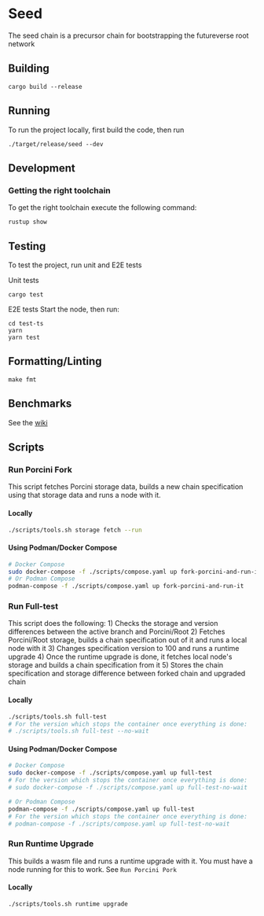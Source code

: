 # Seed

The seed chain is a precursor chain for bootstrapping the futureverse root network

## Building
```
cargo build --release
```

## Running
To run the project locally, first build the code, then run
```shell
./target/release/seed --dev
```

## Development

### Getting the right toolchain
To get the right toolchain execute the following command:
```shell
rustup show
```

## Testing
To test the project, run unit and E2E tests

Unit tests
```shell 
cargo test
```
E2E tests
Start the node, then run:

```shell
cd test-ts
yarn
yarn test
```

## Formatting/Linting
```
make fmt
```

## Benchmarks
See the [wiki](https://github.com/futureversecom/seed/wiki/How-to-benchmark)


## Scripts
### Run Porcini Fork
This script fetches Porcini storage data, builds a new chain specification using that storage data and runs a node with it.

#### Locally
```bash
./scripts/tools.sh storage fetch --run
```
#### Using Podman/Docker Compose
```bash
# Docker Compose
sudo docker-compose -f ./scripts/compose.yaml up fork-porcini-and-run-it
# Or Podman Compose
podman-compose -f ./scripts/compose.yaml up fork-porcini-and-run-it
```

### Run Full-test
This script does the following:
    1) Checks the storage and version differences between the active branch and Porcini/Root
    2) Fetches Porcini/Root storage, builds a chain specification out of it and runs a local node with it
    3) Changes specification version to 100 and runs a runtime upgrade
    4) Once the runtime upgrade is done, it fetches local node's storage and builds a chain specification from it
    5) Stores the chain specification and storage difference between forked chain and upgraded chain

#### Locally
```bash
./scripts/tools.sh full-test
# For the version which stops the container once everything is done:
# ./scripts/tools.sh full-test --no-wait
```
#### Using Podman/Docker Compose
```bash
# Docker Compose
sudo docker-compose -f ./scripts/compose.yaml up full-test
# For the version which stops the container once everything is done:
# sudo docker-compose -f ./scripts/compose.yaml up full-test-no-wait

# Or Podman Compose
podman-compose -f ./scripts/compose.yaml up full-test
# For the version which stops the container once everything is done:
# podman-compose -f ./scripts/compose.yaml up full-test-no-wait
```

### Run Runtime Upgrade
This builds a wasm file and runs a runtime upgrade with it. You must have a node running for this to work. See `Run Porcini Pork`

#### Locally
```bash
./scripts/tools.sh runtime upgrade
```